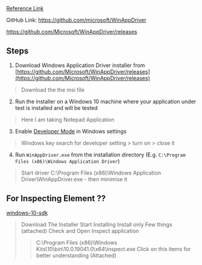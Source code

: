 ##

[Reference Link](https://www.youtube.com/watch?v=CnwOEkIYSUk&t=259s)

GitHub Link: https://github.com/microsoft/WinAppDriver

https://github.com/Microsoft/WinAppDriver/releases

## Steps

1.  Download Windows Application Driver installer from  [https://github.com/Microsoft/WinAppDriver/releases](https://github.com/Microsoft/WinAppDriver/releases)
> Download the the msi file

2.  Run the installer on a Windows 10 machine where your application under test is installed and will be tested
> Here I am taking Notepad Application

3.  Enable  [Developer Mode](https://docs.microsoft.com/en-us/windows/uwp/get-started/enable-your-device-for-development)  in Windows settings
> Windows key search for developer setting > turn on > close it

4.  Run  `WinAppDriver.exe`  from the installation directory (E.g.  `C:\Program Files (x86)\Windows Application Driver`)
> Start  driver C:\Program Files (x86)\Windows Application Driver\WinAppDriver.exe  - then minimise it

## For Inspecting Element ??
[windows-10-sdk](https://developer.microsoft.com/en-us/windows/downloads/windows-10-sdk/)
> Download The Installer
> Start Installing
> Install only Few things (attached)
> Check and Open Inspect application 
> >C:\Program Files (x86)\Windows Kits\10\bin\10.0.19041.0\x64\inspect.exe
> Click on this items for better understanding (Attached)